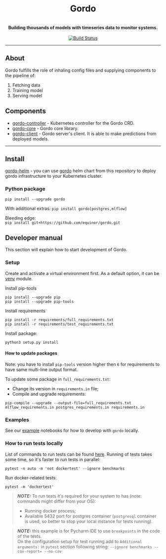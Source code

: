 

<h1 align="center">Gordo</h1>
<div align="center">
 <!-- Uncomment line below once we decided on 'logo.png' -->
 <!--<img align="center" src="logo.png" width="250" height="250">-->
 <br />
 <strong>
   Building thousands of models with timeseries data to monitor systems.
 </strong>
</div>

<br />

<div align="center">
  <a href="https://github.com/equinor/gordo/actions?query=branch=master">
    <img src="https://github.com/equinor/gordo/workflows/CI/badge.svg?branch=master" alt="Build Status"/>
  </a>
</div>

---
## About

Gordo fulfills the role of inhaling config files and supplying components to the pipeline of:

1. Fetching data
2. Training model
3. Serving model

## Components

* [gordo-controller](https://github.com/equinor/gordo-controller/) - Kubernetes controller for the Gordo CRD.
* [gordo-core](https://github.com/equinor/gordo-core/) - Gordo core library.
* [gordo-client](https://github.com/equinor/gordo-client/) - Gordo server's client. It is able to make predictions from deployed models.

---
## Install

[gordo-helm](https://github.com/equinor/gordo-helm) - you can use [gordo](https://github.com/equinor/gordo-helm/tree/main/charts/gordo) helm chart from this repository to deploy gordo infrastructure to your Kubernetes cluster. 

### Python package 

`pip install --upgrade gordo`  

With additional extras:
`pip install gordo[postgres,mlflow]`  

Bleeding edge:  
`pip install git+https://github.com/equinor/gordo.git`


## Developer manual

This section will explain how to start development of Gordo.

### Setup

Create and activate a virtual environment first. As a default option, it can be [venv](https://docs.python.org/3/library/venv.html) module.

Install pip-tools
```
pip install --upgrade pip
pip install --upgrade pip-tools
```

Install requirements
```
pip install -r requirements/full_requirements.txt
pip install -r requirements/test_requirements.txt
```

Install package:
```
python3 setup.py install
```

#### How to update packages

Note: you have to install `pip-tools` version higher then `6` for requirements to have same multi-line output format.

To update some package in `full_requirements.txt`:
- Change its version in `requirements.in` file;
- Compile and upgrade requirements:
```shell
pip-compile --upgrade --output-file=full_requirements.txt mlflow_requirements.in postgres_requirements.in requirements.in  
```

### Examples

See our [example](./examples) notebooks for how to develop with `gordo` locally.

### How to run tests locally

List of commands to run tests can be found [here](/setup.cfg).
Running of tests takes some time, so it's faster to run tests in parallel:
```
pytest -n auto -m 'not dockertest' --ignore benchmarks
```
Run docker-related tests:
```
pytest -m 'dockertest'
```

> **_NOTE:_**  To run tests it's required for your system to has (note: commands might differ from your OS):
> - Running docker process;
> - Available 5432 port for postgres container 
> (`postgresql` container is used, so better to stop your local instance for tests running). 

> **_NOTE:_** this example is for Pycharm IDE to use `breakpoints` in the code of the tests.  
> On the configuration setup for test running add to `Additional arguments:` in `pytest` 
> section following string: `--ignore benchmarks --cov-report= --no-cov ` 
